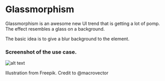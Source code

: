 # Glassmorphism

Glassmorphism is an awesome new UI trend that is getting a lot of pomp. The effect resembles a glass on a background.

The basic idea is to give a blur background to the element.

### Screenshot of the use case.
![alt text](https://user-images.githubusercontent.com/23291709/101901981-e8857580-3bd7-11eb-8eb5-358c0e147f5a.png)

Illustration from Freepik. Credit to @macrovector

